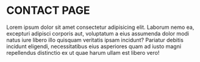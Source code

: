 # CONTACT PAGE

Lorem ipsum dolor sit amet consectetur adipisicing elit. Laborum nemo ea,
excepturi adipisci corporis aut, voluptatum a eius assumenda dolor modi
natus iure libero illo quisquam veritatis ipsam incidunt? Pariatur debitis
incidunt eligendi, necessitatibus eius asperiores quam ad iusto magni
repellendus distinctio ex ut quae harum ullam est libero vero!